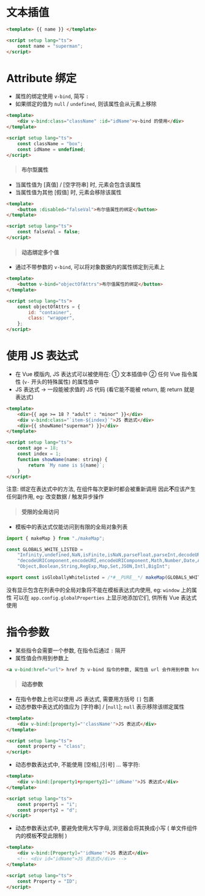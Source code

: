 # 文本插值

```html
<template> {{ name }} </template>

<script setup lang="ts">
    const name = "superman";
</script>
```

# Attribute 绑定

-   属性的绑定使用 `v-bind`, 简写 `:`
-   如果绑定的值为 `null` / `undefined`, 则该属性会从元素上移除

```html
<template>
    <div v-bind:class="className" :id="idName">v-bind 的使用</div>
</template>

<script setup lang="ts">
    const className = "box";
    const idName = undefined;
</script>
```

> #### 布尔型属性

-   当属性值为 [真值] / [空字符串] 时, 元素会包含该属性
-   当属性值为其他 [假值] 时, 元素会移除该属性

```html
<template>
    <button :disabled="falseVal">布尔值属性的绑定</button>
</template>

<script setup lang="ts">
    const falseVal = false;
</script>
```

> #### 动态绑定多个值

-   通过不带参数的 `v-bind`, 可以将对象数据内的属性绑定到元素上

```html
<template>
    <button v-bind="objectOfAttrs">布尔值属性的绑定</button>
</template>

<script setup lang="ts">
    const objectOfAttrs = {
        id: "container",
        class: "wrapper",
    };
</script>
```

# 使用 JS 表达式

-   在 Vue 模版内, JS 表达式可以被使用在:
    ① 文本插值中
    ② 任何 Vue 指令属性 (`v-` 开头的特殊属性) 的属性值中
-   JS 表达式 → 一段能被求值的 JS 代码 (看它能不能被 return, 能 return 就是表达式)

```html
<template>
    <div>{{ age >= 18 ? "adult" : "minor" }}</div>
    <div v-bind:class="`item-${index}`">JS 表达式</div>
    <div>{{ showName("superman") }}</div>
</template>

<script setup lang="ts">
    const age = 18;
    const index = 1;
    function showName(name: string) {
        return `My name is ${name}`;
    }
</script>
```

注意: 绑定在表达式中的方法, 在组件每次更新时都会被重新调用
因此**不**应该产生任何副作用, eg: 改变数据 / 触发异步操作

> #### 受限的全局访问

-   模板中的表达式仅能访问到有限的全局对象列表

```js
import { makeMap } from "./makeMap";

const GLOBALS_WHITE_LISTED =
    "Infinity,undefined,NaN,isFinite,isNaN,parseFloat,parseInt,decodeURI," +
    "decodeURIComponent,encodeURI,encodeURIComponent,Math,Number,Date,Array," +
    "Object,Boolean,String,RegExp,Map,Set,JSON,Intl,BigInt";

export const isGloballyWhitelisted = /*#__PURE__*/ makeMap(GLOBALS_WHITE_LISTED);
```

没有显示包含在列表中的全局对象将不能在模板表达式内使用, eg: `window` 上的属性
可以在 `app.config.globalProperties` 上显示地添加它们, 供所有 Vue 表达式使用

# 指令参数

-   某些指令会需要一个参数, 在指令后通过 `:` 隔开
-   属性值会作用到参数上

```html
<a v-bind:href="url"> href 为 v-bind 指令的参数, 属性值 url 会作用到参数 href 上 </a>
```

> #### 动态参数

-   在指令参数上也可以使用 JS 表达式, 需要用方括号 `[]` 包裹
-   动态参数中表达式的值应为 [字符串] / [`null`]; `null` 表示移除该绑定属性

```html
<template>
    <div v-bind:[property]="'className'">JS 表达式</div>
</template>

<script setup lang="ts">
    const property = "class";
</script>
```

-   动态参数表达式中, 不能使用 [空格],[引号] ... 等字符:

```html
<template>
    <div v-bind:[property1+property2]="'idName'">JS 表达式</div>
</template>

<script setup lang="ts">
    const property1 = "i";
    const property2 = "d";
</script>
```

-   动态参数表达式中, 要避免使用大写字母, 浏览器会将其换成小写 ( 单文件组件内的模板**不**受此限制 )

```html
<template>
    <div v-bind:[Property]="'idName'">JS 表达式</div>
    <!-- <div id="idName">JS 表达式</div> -->
</template>

<script setup lang="ts">
    const Property = "ID";
</script>
```
